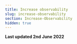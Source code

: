 ```yaml
---
title: Increase observability
slug: increase-observability
section: Increase-Observability
hidden: true
---
```


**Last updated 2nd June 2022**

